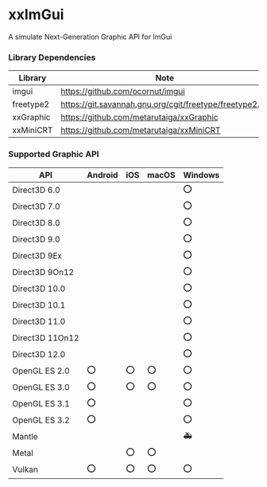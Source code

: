 # xxImGui
A simulate Next-Generation Graphic API for ImGui

### Library Dependencies
| Library   | Note                                                     |
| --------- | -------------------------------------------------------- |
| imgui     | https://github.com/ocornut/imgui                         |
| freetype2 | https://git.savannah.gnu.org/cgit/freetype/freetype2.git |
| xxGraphic | https://github.com/metarutaiga/xxGraphic                 |
| xxMiniCRT | https://github.com/metarutaiga/xxMiniCRT                 |

### Supported Graphic API
| API             | Android | iOS | macOS | Windows |
| --------------- | ------- | --- | ----- | ------- |
| Direct3D 6.0    |         |     |       | ⭕     |
| Direct3D 7.0    |         |     |       | ⭕     |
| Direct3D 8.0    |         |     |       | ⭕     |
| Direct3D 9.0    |         |     |       | ⭕     |
| Direct3D 9Ex    |         |     |       | ⭕     |
| Direct3D 9On12  |         |     |       | ⭕     |
| Direct3D 10.0   |         |     |       | ⭕     |
| Direct3D 10.1   |         |     |       | ⭕     |
| Direct3D 11.0   |         |     |       | ⭕     |
| Direct3D 11On12 |         |     |       | ⭕     |
| Direct3D 12.0   |         |     |       | ⭕     |
| OpenGL ES 2.0   | ⭕     | ⭕ | ⭕   | ⭕     |
| OpenGL ES 3.0   | ⭕     | ⭕ | ⭕   | ⭕     |
| OpenGL ES 3.1   | ⭕     |     |       | ⭕     |
| OpenGL ES 3.2   | ⭕     |     |       | ⭕     |
| Mantle          |         |     |       | 🚑     |
| Metal           |         | ⭕ | ⭕   |         |
| Vulkan          | ⭕     | ⭕ | ⭕   | ⭕     |
